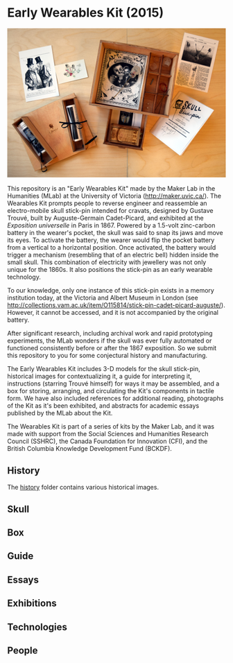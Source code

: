# Early Wearables Kit (2015) 

![Early Wearables Kit](earlyWearablesKit.jpg)

This repository is an "Early Wearables Kit" made by the Maker Lab in the Humanities (MLab) at the University of Victoria (http://maker.uvic.ca/). The Wearables Kit prompts people to reverse engineer and reassemble an electro-mobile skull stick-pin intended for cravats, designed by Gustave Trouvé, built by Auguste-Germain Cadet-Picard, and exhibited at the *Exposition universelle* in Paris in 1867. Powered by a 1.5-volt zinc-carbon battery in the wearer's pocket, the skull was said to snap its jaws and move its eyes. To activate the battery, the wearer would flip the pocket battery from a vertical to a horizontal position. Once activated, the battery would trigger a mechanism (resembling that of an electric bell) hidden inside the small skull. This combination of electricity with jewellery was not only unique for the 1860s. It also positions the stick-pin as an early wearable technology. 

To our knowledge, only one instance of this stick-pin exists in a memory institution today, at the Victoria and Albert Museum in London (see http://collections.vam.ac.uk/item/O115814/stick-pin-cadet-picard-auguste/). However, it cannot be accessed, and it is not accompanied by the original battery.

After significant research, including archival work and rapid prototyping experiments, the MLab wonders if the skull was ever fully automated or functioned consistently before or after the 1867 exposition. So we submit this repository to you for some conjectural history and manufacturing. 

The Early Wearables Kit includes 3-D models for the skull stick-pin, historical images for contextualizing it, a guide for interpreting it, instructions (starring Trouvé himself) for ways it may be assembled, and a box for storing, arranging, and circulating the Kit's components in tactile form. We have also included references for additional reading, photographs of the Kit as it's been exhibited, and abstracts for academic essays published by the MLab about the Kit.   

The Wearables Kit is part of a series of kits by the Maker Lab, and it was made with support from the Social Sciences and Humanities Research Council (SSHRC), the Canada Foundation for Innovation (CFI), and the British Columbia Knowledge Development Fund (BCKDF). 

## History 

The [history](/history) folder contains various historical images. 

## Skull 

## Box 

## Guide

## Essays 

## Exhibitions

## Technologies 

## People 





